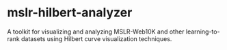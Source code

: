 # mslr-hilbert-analyzer
A toolkit for visualizing and analyzing MSLR-Web10K and other learning-to-rank datasets using Hilbert curve visualization techniques.
